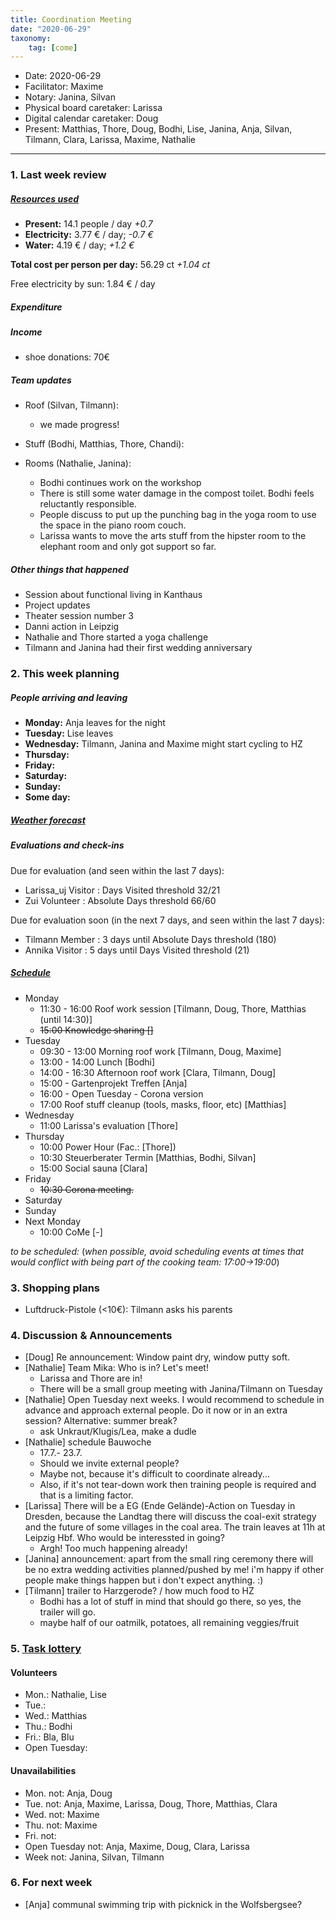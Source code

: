 ```yaml
---
title: Coordination Meeting
date: "2020-06-29"
taxonomy:
    tag: [come]
---
```


<!-- CoMe facilitation advice and requirements: https://gitlab.com/kanthaus/kanthaus-governance/-/blob/master/documents/coordinationMeeting/coMeFacilitationAdvice.md -->

- Date: 2020-06-29
- Facilitator: Maxime
- Notary: Janina, Silvan
- Physical board caretaker: Larissa
- Digital calendar caretaker: Doug
- Present: Matthias, Thore, Doug, Bodhi, Lise, Janina, Anja, Silvan, Tilmann, Clara, Larissa, Maxime, Nathalie

----

<!-- 0. Minute of silence -->

### 1. Last week review

##### [Resources used](https://cloud.kanthaus.online/apps/files/?dir=/kanthaus-public/resourcesUsed&fileid=146410)

- **Present:** 14.1 people / day _+0.7_
- **Electricity:** 3.77 € / day; _-0.7 €_
- **Water:** 4.19 € / day; _+1.2 €_

**Total cost per person per day:** 56.29 ct _+1.04 ct_

Free electricity by sun: 1.84 € / day


##### Expenditure


##### Income
<!-- NOTE: 20€ is intentionally left in the donation 'shoe' -->
- shoe donations: 70€


##### Team updates
- Roof (Silvan, Tilmann):
    - we made progress!

- Stuff (Bodhi, Matthias, Thore, Chandi):

- Rooms (Nathalie, Janina):
    - Bodhi continues work on the workshop
    - There is still some water damage in the compost toilet. Bodhi feels reluctantly responsible.
    - People discuss to put up the punching bag in the yoga room to use the space in the piano room couch.
    - Larissa wants to move the arts stuff from the hipster room to the elephant room and only got support so far.


##### Other things that happened
- Session about functional living in Kanthaus
- Project updates
- Theater session number 3
- Danni action in Leipzig
- Nathalie and Thore started a yoga challenge
- Tilmann and Janina had their first wedding anniversary

### 2. This week planning

##### People arriving and leaving
- **Monday:** Anja leaves for the night
- **Tuesday:** Lise leaves
- **Wednesday:** Tilmann, Janina and Maxime might start cycling to HZ
- **Thursday:**
- **Friday:**
- **Saturday:**
- **Sunday:**
- **Some day:**

##### [Weather forecast](https://www.accuweather.com/en/de/wurzen/04808/weather-forecast/171287)


##### Evaluations and check-ins

<!-- Avoid scheduling on Mondays to give people time to prepare-->

Due for evaluation (and seen within the last 7 days):
- Larissa_uj Visitor : Days Visited threshold 32/21
- Zui Volunteer : Absolute Days threshold 66/60

Due for evaluation soon (in the next 7 days, and seen within the last 7 days):
- Tilmann Member : 3 days until Absolute Days threshold (180)
- Annika Visitor : 5 days until Days Visited threshold (21)


##### [Schedule](https://cloud.kanthaus.online/apps/calendar/)
- Monday
  - 11:30 - 16:00 Roof work session [Tilmann, Doug, Thore, Matthias (until 14:30)]
  - ~~15:00 Knowledge sharing []~~
- Tuesday
  - 09:30 - 13:00 Morning roof work [Tilmann, Doug, Maxime]
  - 13:00 - 14:00 Lunch [Bodhi]
  - 14:00 - 16:30 Afternoon roof work [Clara, Tilmann, Doug]
  - 15:00 - Gartenprojekt Treffen [Anja]
  - 16:00 - Open Tuesday - Corona version
  - 17:00 Roof stuff cleanup (tools, masks, floor, etc) [Matthias]
- Wednesday
  - 11:00 Larissa's evaluation [Thore]
- Thursday
  - 10:00 Power Hour (Fac.: [Thore])
  - 10:30 Steuerberater Termin [Matthias, Bodhi, Silvan]
  - 15:00 Social sauna [Clara]
- Friday
  - ~~10:30 Corona meeting.~~
- Saturday
- Sunday
- Next Monday
  - 10:00 CoMe [-]

_to be scheduled:_
(*when possible, avoid scheduling events at times that would conflict with being part of the cooking team: 17:00->19:00*)
<!-- Don't forget evaluations! -->


### 3. Shopping plans
- Luftdruck-Pistole (<10€): Tilmann asks his parents

### 4. Discussion & Announcements
- [Doug] Re announcement: Window paint dry, window putty soft.
- [Nathalie] Team Mika: Who is in? Let's meet!
    - Larissa and Thore are in!
    - There will be a small group meeting with Janina/Tilmann on Tuesday
- [Nathalie] Open Tuesday next weeks. I would recommend to schedule in advance and approach external people. Do it now or in an extra session? Alternative: summer break?
    - ask Unkraut/Klugis/Lea, make a dudle
- [Nathalie] schedule Bauwoche
    - 17.7.- 23.7.
    - Should we invite external people?
    - Maybe not, because it's difficult to coordinate already...
    - Also, if it's not tear-down work then training people is required and that is a limiting factor.
- [Larissa] There will be a EG (Ende Gelände)-Action on Tuesday in Dresden, because the Landtag there will discuss the coal-exit strategy and the future of some villages in the coal area. The train leaves at 11h at Leipzig Hbf. Who would be interessted in going?
    - Argh! Too much happening already!
- [Janina] announcement: apart from the small ring ceremony there will be no extra wedding activities planned/pushed by me! i'm happy if other people make things happen but i don't expect anything. :)
- [Tilmann] trailer to Harzgerode? / how much food to HZ
    - Bodhi has a lot of stuff in mind that should go there, so yes, the trailer will go.
    - maybe half of our oatmilk, potatoes, all remaining veggies/fruit

### 5. [Task lottery](https://kanthaus.gitlab.io/dinner-lottery/)

#### Volunteers
- Mon.: Nathalie, Lise
- Tue.:
- Wed.: Matthias
- Thu.: Bodhi
- Fri.: Bla, Blu
- Open Tuesday:

#### Unavailabilities
- Mon. not: Anja, Doug
- Tue. not: Anja, Maxime, Larissa, Doug, Thore, Matthias, Clara
- Wed. not: Maxime
- Thu. not: Maxime
- Fri. not:
- Open Tuesday not: Anja, Maxime, Doug, Clara, Larissa
- Week not: Janina, Silvan, Tilmann

### 6. For next week
- [Anja] communal swimming trip with picknick in the Wolfsbergsee?